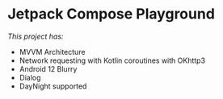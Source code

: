 # Jetpack Compose Playground

*This project has:*
- MVVM Architecture
- Network requesting with Kotlin coroutines with OKhttp3
- Android 12 Blurry
- Dialog
- DayNight supported
